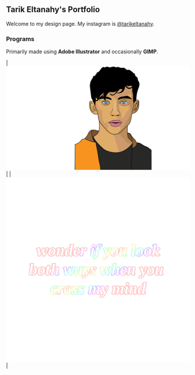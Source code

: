 ## Tarik Eltanahy's Portfolio

Welcome to my design page.
My instagram is [@tarikeltanahy](https://www.instagram.com/tarikeltanahy).

### Programs

Primarily made using **Adobe Illustrator** and occasionally **GIMP**.

| ![Troye Illustration](images/troye.png) |
| ![Tyler Text](images/tylertext.png) |

